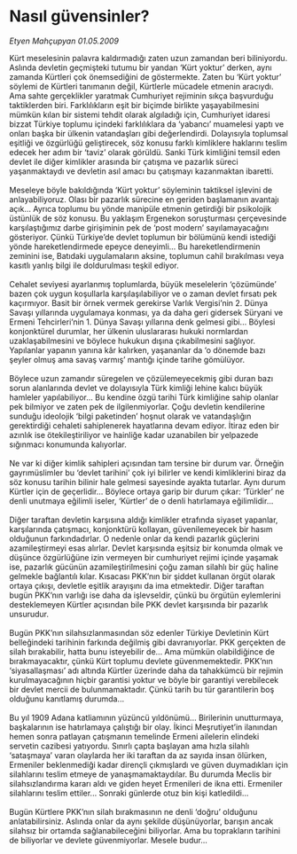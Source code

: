 # Nasıl güvensinler?

*Etyen Mahçupyan 01.05.2009*

<div class="taraf_structure_2col_1zq">
<div class="margen_n">



 <p>Kürt meselesinin palavra kaldırmadığı zaten uzun zamandan beri biliniyordu. Aslında devletin geçmişteki tutumu bir yandan ‘Kürt yoktur’ derken, aynı zamanda Kürtleri çok önemsediğini de göstermekte. Zaten bu ‘Kürt yoktur’ söylemi de Kürtleri tanımanın değil, Kürtlerle mücadele etmenin aracıydı. Ama sahte gerçeklikler yaratmak Cumhuriyet rejiminin sıkça başvurduğu taktiklerden biri. Farklılıkların eşit bir biçimde birlikte yaşayabilmesini mümkün kılan bir sistemi tehdit olarak algıladığı için, Cumhuriyet idaresi bizzat Türkiye toplumu içindeki farklılıklara da ‘yabancı’ muamelesi yaptı ve onları başka bir ülkenin vatandaşları gibi değerlendirdi. Dolayısıyla toplumsal eşitliği ve özgürlüğü geliştirecek, söz konusu farklı kimliklere haklarını teslim edecek her adım bir ‘taviz’ olarak görüldü. Sanki Türk kimliğini temsil eden devlet ile diğer kimlikler arasında bir çatışma ve pazarlık süreci yaşanmaktaydı ve devletin asıl amacı bu çatışmayı kazanmaktan ibaretti. <br/><br/>Meseleye böyle bakıldığında ‘Kürt yoktur’ söyleminin taktiksel işlevini de anlayabiliyoruz. Olası bir pazarlık sürecine en geriden başlamanın avantajı açık... Ayrıca toplumu bu yönde manipüle etmenin getirdiği bir psikolojik üstünlük de söz konusu. Bu yaklaşım Ergenekon soruşturması çerçevesinde karşılaştığımız darbe girişiminin pek de ‘post modern’ sayılamayacağını gösteriyor. Çünkü Türkiye’de devlet toplumun bir bölümünü kendi istediği yönde hareketlendirmede epeyce deneyimli... Bu hareketlendirmenin zeminini ise, Batıdaki uygulamaların aksine, toplumun cahil bırakılması veya kasıtlı yanlış bilgi ile doldurulması teşkil ediyor. <br/><br/>Cehalet seviyesi ayarlanmış toplumlarda, büyük meselelerin ‘çözümünde’ bazen çok uygun koşullarla karşılaşılabiliyor ve o zaman devlet fırsatı pek kaçırmıyor. Basit bir örnek vermek gerekirse Varlık Vergisi’nin 2. Dünya Savaşı yıllarında uygulamaya konması, ya da daha geri gidersek Süryani ve Ermeni Tehcirleri’nin 1. Dünya Savaşı yıllarına denk gelmesi gibi... Böylesi konjonktürel durumlar, her ülkenin uluslararası hukuki normlardan uzaklaşabilmesini ve böylece hukukun dışına çıkabilmesini sağlıyor. Yapılanlar yapanın yanına kâr kalırken, yaşananlar da ‘o dönemde bazı şeyler olmuş ama savaş varmış’ mantığı içinde tarihe gömülüyor. <br/><br/>Böylece uzun zamandır süregelen ve çözülemeyecekmiş gibi duran bazı sorun alanlarında devlet ve dolayısıyla Türk kimliği lehine kalıcı büyük hamleler yapılabiliyor... Bu kendine özgü tarihi Türk kimliğine sahip olanlar pek bilmiyor ve zaten pek de ilgilenmiyorlar. Çoğu devletin kendilerine sunduğu ideolojik ‘bilgi paketinden’ hoşnut olarak ve vatandaşlığın gerektirdiği cehaleti sahiplenerek hayatlarına devam ediyor. İtiraz eden bir azınlık ise ötekileştiriliyor ve hainliğe kadar uzanabilen bir yelpazede sığınmacı konumunda kalıyorlar. <br/><br/>Ne var ki diğer kimlik sahipleri açısından tam tersine bir durum var. Örneğin gayrımüslimler bu ‘devlet tarihini’ çok iyi bilirler ve kendi kimliklerini biraz da söz konusu tarihin bilinir hale gelmesi sayesinde ayakta tutarlar. Aynı durum Kürtler için de geçerlidir... Böylece ortaya garip bir durum çıkar: ‘Türkler’ ne denli unutmaya eğilimli iseler, ‘Kürtler’ de o denli hatırlamaya eğilimlidir... <br/><br/>Diğer taraftan devletin karşısına aldığı kimlikler etrafında siyaset yapanlar, karşılarında çatışmacı, konjonktürü kollayan, güvenilemeyecek bir hasım olduğunun farkındadırlar. O nedenle onlar da kendi pazarlık güçlerini azamileştirmeyi esas alırlar. Devlet karşısında eşitsiz bir konumda olmak ve düşünce özgürlüğüne izin vermeyen bir cumhuriyet rejimi içinde yaşamak ise, pazarlık gücünün azamileştirilmesini çoğu zaman silahlı bir güç haline gelmekle bağlantılı kılar. Kısacası PKK’nın bir şiddet kullanan örgüt olarak ortaya çıkışı, devletle eşitlik arayışını da ima etmektedir. Diğer taraftan bugün PKK’nın varlığı ise daha da işlevseldir, çünkü bu örgütün eylemlerini desteklemeyen Kürtler açısından bile PKK devlet karşısında bir pazarlık unsurudur. <br/><br/>Bugün PKK’nın silahsızlanmasından söz edenler Türkiye Devletinin Kürt belleğindeki tarihinin farkında değilmiş gibi davranıyorlar. PKK gerçekten de silah bırakabilir, hatta bunu isteyebilir de... Ama mümkün olabildiğince de bırakmayacaktır, çünkü Kürt toplumu devlete güvenmemektedir. PKK’nın ‘siyasallaşması’ adı altında Kürtler üzerinde daha da tahakkümcü bir rejimin kurulmayacağının hiçbir garantisi yoktur ve böyle bir garantiyi verebilecek bir devlet mercii de bulunmamaktadır. Çünkü tarih bu tür garantilerin boş olduğunu kanıtlamış durumda... <br/><br/>Bu yıl 1909 Adana katliamının yüzüncü yıldönümü... Birilerinin unutturmaya, başkalarının ise hatırlamaya çalıştığı bir olay. İkinci Meşrutiyet’in ilanından hemen sonra patlayan çatışmanın temelinde Ermeni ailelerin elindeki servetin cazibesi yatıyordu. Sınırlı çapta başlayan ama hızla silahlı ‘sataşmaya’ varan olaylarda her iki taraftan da az sayıda insan ölürken, Ermeniler beklenmediği kadar dirençli çıkmışlardı ve güven duymadıkları için silahlarını teslim etmeye de yanaşmamaktaydılar. Bu durumda Meclis bir silahsızlandırma kararı aldı ve giden heyet Ermenileri de ikna etti. Ermeniler silahlarını teslim ettiler... Sonraki günlerde otuz bin kişi katledildi... <br/><br/>Bugün Kürtlere PKK’nın silah bırakmasının ne denli ‘doğru’ olduğunu anlatabilirsiniz. Aslında onlar da aynı şekilde düşünüyorlar, barışın ancak silahsız bir ortamda sağlanabileceğini biliyorlar. Ama bu toprakların tarihini de biliyorlar ve devlete güvenmiyorlar. Mesele budur...</p>

<br/>


<div id="taraf_not">
</div>

</div>


</div>
